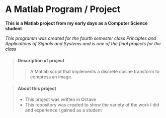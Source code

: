 # A Matlab Program / Project

**This is a Matlab project from my early days as a Computer Science student**

_This programm was created for the fourth semester class Principles and Applications of Signals and Systems 
and is one of the final projects for the class_

> #### Description of project
>
>>A Matlab script that implements a discrete cosine transform to compress an image.

> #### About this project
>
> - This project was written in Octave
> - This repository was created to show the variety of the work I did and experience I gained as a student
>
